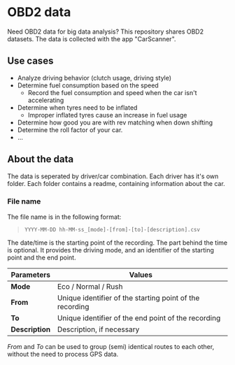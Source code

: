 # OBD2 data
Need OBD2 data for big data analysis? This repository shares OBD2 datasets. The data is collected with the app "CarScanner".

## Use cases
- Analyze driving behavior (clutch usage, driving style)
- Determine fuel consumption based on the speed
   - Record the fuel consumption and speed when the car isn't accelerating
- Determine when tyres need to be inflated
   - Improper inflated tyres cause an increase in fuel usage
- Determine how good you are with rev matching when down shifting
- Determine the roll factor of your car.
- ...

## About the data
The data is seperated by driver/car combination. Each driver has it's own folder. Each folder contains a readme, containing information about the car.

### File name
The file name is in the following format:

> `YYYY-MM-DD hh-MM-ss_[mode]-[from]-[to]-[description].csv`

The date/time is the starting point of the recording. The part behind the time is optional. It provides the driving mode, and an identifier of the starting point and the end point.

| Parameters | Values |
| --- | --- |
| **Mode** | Eco / Normal / Rush |
| **From** | Unique identifier of the starting point of the recording |
| **To** | Unique identifier of the end point of the recording |
| **Description** | Description, if necessary |

_From_ and _To_ can be used to group (semi) identical routes to each other, without the need to process GPS data. 